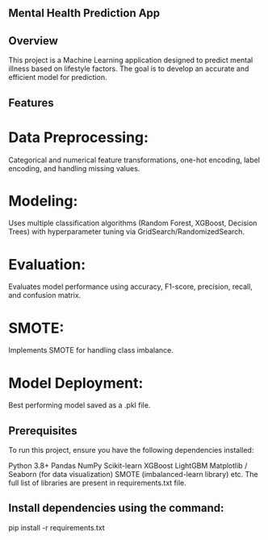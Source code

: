## Mental Health Prediction App

## Overview

This project is a Machine Learning application designed to predict mental illness based on lifestyle factors. The goal is to develop an accurate and efficient model for prediction.

## Features
# Data Preprocessing: 
Categorical and numerical feature transformations, one-hot encoding, label encoding, and handling missing values.
# Modeling: 
Uses multiple classification algorithms (Random Forest, XGBoost, Decision Trees) with hyperparameter tuning via GridSearch/RandomizedSearch.
# Evaluation: 
Evaluates model performance using accuracy, F1-score, precision, recall, and confusion matrix.
# SMOTE: 
Implements SMOTE for handling class imbalance.
# Model Deployment:
 Best performing model saved as a .pkl file.

## Prerequisites
To run this project, ensure you have the following dependencies installed:

Python 3.8+
Pandas
NumPy
Scikit-learn
XGBoost
LightGBM
Matplotlib / Seaborn (for data visualization)
SMOTE (imbalanced-learn library)
etc. The full list of libraries are present in requirements.txt file.

## Install dependencies using the command:

pip install -r requirements.txt

